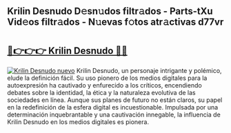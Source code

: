 ## Krilin Desnudo D𝚎sn𝚞dos filtr𝚊dos - Parts-tXu Vid𝚎os filtr𝚊dos - N𝚞evas f𝚘tos atr𝚊ctivas d77vr

# <h2><a href="http://mb88gjw.tromn.icu/?c=Krilin+Desnudo">🔗👉👉👉 Krilin Desnudo 🔗🔗</a></h2>

[![Krilin Desnudo nuevo](https://i.imgur.com/pEAQMta.gif)](http://mb88gjw.tromn.icu/?c=Krilin+Desnudo)
Krilin Desnudo, un personaje intrigante y polémico, elude la definición fácil. Su uso pionero de los medios digitales para la autoexpresión ha cautivado y enfurecido a los críticos, encendiendo debates sobre la identidad, la ética y la naturaleza evolutiva de las sociedades en línea. Aunque sus planes de futuro no están claros, su papel en la redefinición de la esfera digital es incuestionable. Impulsada por una determinación inquebrantable y una cautivación innegable, la influencia de Krilin Desnudo en los medios digitales es pionera.

